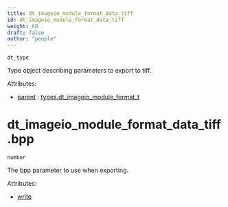 ```yaml
---
title: dt_imageio_module_format_data_tiff
id: dt_imageio_module_format_data_tiff
weight: 60
draft: false
author: "people"
---
```


`dt_type`

Type object describing parameters to export to tiff.

Attributes:

* [parent](../attributes#parent) : [types.dt_imageio_module_format_t](../types/dt_imageio_module_format_t)

# dt_imageio_module_format_data_tiff.bpp

`number`

The bpp parameter to use when exporting.

Attributes:

* [write](../attributes#write)

